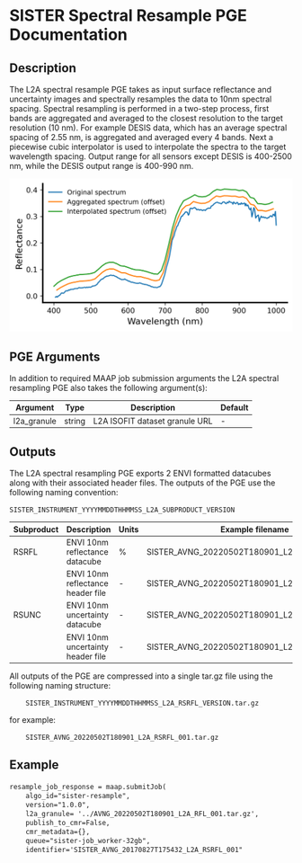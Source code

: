 # SISTER Spectral Resample PGE Documentation

## Description

The L2A spectral resample PGE takes as input surface reflectance and uncertainty images and spectrally resamples the data
to 10nm spectral spacing. Spectral resampling is performed in a two-step process, first bands are aggregated and averaged to the closest resolution to the target resolution (10 nm). For example DESIS data, which has an average spectral spacing of 2.55 nm, is aggregated and averaged every 4 bands. Next a piecewise cubic interpolator is used to interpolate the spectra to the target wavelength spacing. Output range for all sensors except DESIS is 400-2500 nm, while the DESIS output range is 400-990 nm.

![DESIS spectral resampling example](./figures/spectral_resample_example.png)

## PGE Arguments

In addition to required MAAP job submission arguments the L2A spectral resampling PGE also takes the following argument(s):


|Argument| Type |  Description | Default|
|---|---|---|---|
| l2a_granule| string |L2A ISOFIT dataset granule URL| -|


## Outputs

The L2A spectral resampling PGE exports 2 ENVI formatted datacubes along with their associated header files. The outputs of the PGE use the following naming convention:

    SISTER_INSTRUMENT_YYYYMMDDTHHMMSS_L2A_SUBPRODUCT_VERSION

|Subproduct| Description |  Units | Example filename |
|---|---|---|---|
| RSRFL| ENVI 10nm reflectance datacube | % | SISTER_AVNG\_20220502T180901\_L2A\_RSRFL_001|
| | ENVI 10nm reflectance header file  | - | SISTER_AVNG\_20220502T180901\_L2A\_RSRFL_001.hdr|
| RSUNC| ENVI 10nm uncertainty datacube | - | SISTER_AVNG\_20220502T180901\_L2A\_RSUNC_001|
| | ENVI 10nm uncertainty header file  | - | SISTER_AVNG\_20220502T180901\_L2A\_RSUNC_001.hdr|


All outputs of the PGE are compressed into a single tar.gz file using the following naming structure:

 	 	SISTER_INSTRUMENT_YYYYMMDDTHHMMSS_L2A_RSRFL_VERSION.tar.gz

for example:

		SISTER_AVNG_20220502T180901_L2A_RSRFL_001.tar.gz

## Example

	resample_job_response = maap.submitJob(
	    algo_id="sister-resample",
	    version="1.0.0",
	    l2a_granule= '../AVNG_20220502T180901_L2A_RFL_001.tar.gz',
	    publish_to_cmr=False,
	    cmr_metadata={},
	    queue="sister-job_worker-32gb",
	    identifier='SISTER_AVNG_20170827T175432_L2A_RSRFL_001"
